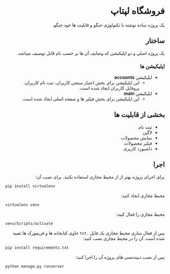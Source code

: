 <div dir='rtl'>

# فروشگاه لپتاپ
یک پروژه ساده نوشته با تکنولوژی جنگو و قابلیت ها خود جنگو.

## ساختار

   یک پروژه اصلی و دو اپلیکیشن که وضایف آن ها بر حسب نام قابل توصیف میباشد.

### اپلیکیشن ها

- اپلیکیشن **accounts**
   - این اپلیکیشن برای بخش اعتبار سنجی کاربران، ثبت نام کاربران، پروفایل کاربران ایجاد شده است.
- اپلیکیشن **main**
     - این اپلیکیشن برای بخش فیلتر ها و صفحه اصلی ایجاد شده است.   

## بخشی از قابلیت ها

-  ثبت نام
- لاگین
- نمایش محصولات
- فیلتر محصولات
- داشبورد کاربری

## اجرا
برای اجرای پروژه بهتر از از محیط مجازی استفاده بکنید. برای نصب آن:
<div dir='ltr'>
   
```
pip install virtualenv
```

</div>

محیط مجازی ایجاد کنید:

<div dir='ltr'>
   
```
virtualenv venv
```

</div>

محیط مجازی را فعال کنید:

<div dir='ltr'>
   
```
venv/Scripts/activate
```

</div>

پس از فعال سازی محیط مجازی یک فایل `.txt` حاوی کتابخانه ها و فریمورک ها تعبیه شده است. آن را در محیط مجازی نصب کنید:

<div dir='ltr'>
   
```
pip install requirements.txt
```

</div>

پس از نصب دیپندنسی های پروژه آن را اجرا کنید:


<div dir='ltr'>
   
```
python manage.py runserver
```

</div>



</div>
